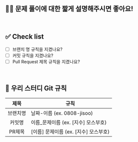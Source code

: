 ## 💁‍♀️ 문제 풀이에 대한 짧게 설명해주시면 좋아요!

<!-- ex. 이렇게 이렇게 접근했어요 -->
<!-- ex. Map을 사용해서 풀었어요 -->
<!-- ex. charAt() 메서드를 이용해서 풀었어요 -->
<!-- ex. while문을 이용해서 풀었어요 -->

<br>

## ✅ Check list

<!-- [ ]를 [x]로 바꾸면 체크가 되어요! -->
<!-- PR을 작성하시고 나서 체크를 누르셔도 체크가 됩니당! -->

- [ ] 브랜치 명 규칙을 지켰나요?
- [ ] 커밋 규칙을 지켰나요?
- [ ] Pull Request 제목 규칙을 지켰나요?

<br>

## 🤝 우리 스터디 Git 규칙

|  제목  | 규칙                        |
|:----:|---------------------------|
| 브랜치명 | 날짜-이름 (ex. 0808-jisoo)    |
| 커밋명  | 이름_문제이름 (ex. [지수] 모스부호)   |
| PR제목 | [이름] 문제이름 (ex. [지수] 모스부호) |
